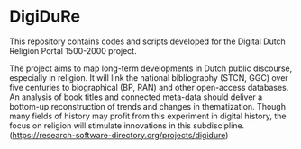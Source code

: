 # DigiDuRe
This repository contains codes and scripts developed for the Digital Dutch Religion Portal 1500-2000 project.

The project aims to map long-term developments in Dutch public discourse, especially in religion. It will link the national bibliography (STCN, GGC) over five centuries to biographical (BP, RAN) and other open-access databases. An analysis of book titles and connected meta-data should deliver a bottom-up reconstruction of trends and changes in thematization. Though many fields of history may profit from this experiment in digital history, the focus on religion will stimulate innovations in this subdiscipline.
(https://research-software-directory.org/projects/digidure)
